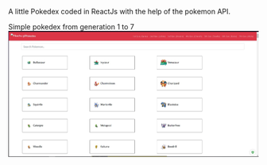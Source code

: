 A little Pokedex coded in ReactJs with the help of the pokemon API. 

Simple pokedex from generation 1 to 7
![](./imagenes/interfaz1.jpg)
